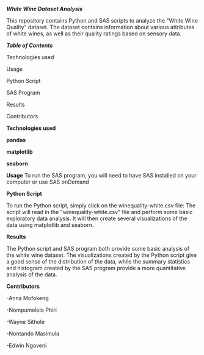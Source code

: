 ***White Wine Dataset Analysis***

This repository contains Python and SAS scripts to analyze the "White Wine Quality" dataset. The dataset contains information about various attributes of white wines, as well as their quality ratings based on sensory data.


***Table of Contents***

Technologies used

Usage

Python Script

SAS Program

Results

Contributors


**Technologies used**

**pandas**

**matplotlib**

**seaborn**


**Usage**
To run the SAS program, you will need to have SAS installed on your computer or use SAS onDemand


**Python Script**

To run the Python script, simply click on the winequality-white.csv file:
The script will read in the "winequality-white.csv" file and perform some basic exploratory data analysis. It will then create several visualizations of the data using matplotlib and seaborn.

**Results**

The Python script and SAS program both provide some basic analysis of the white wine dataset. The visualizations created by the Python script give a good sense of the distribution of the data, while the summary statistics and histogram created by the SAS program provide a more quantitative analysis of the data.

**Contributors**

-Anna Mofokeng

-Nompumelelo Phiri

-Wayne Sithole

-Nontando Masimula

-Edwin Ngoveni
